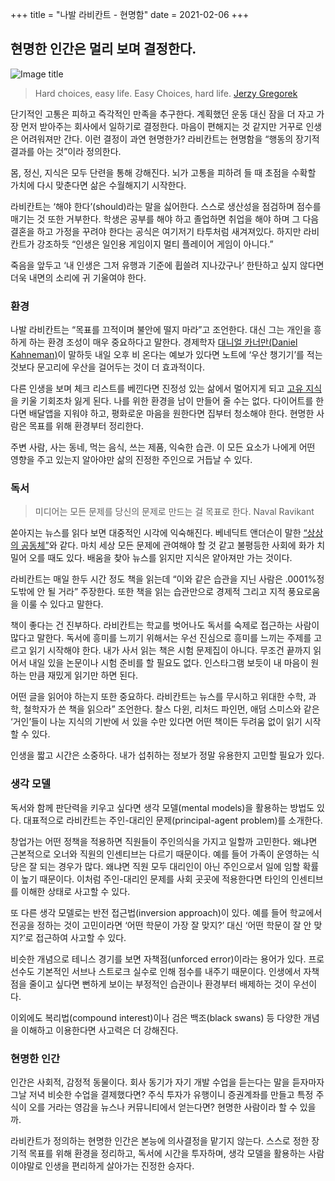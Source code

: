 +++
title = "나발 라비칸트 - 현명함"
date = 2021-02-06
+++

## 현명한 인간은 멀리 보며 결정한다.

![Image title](https://bear-images.sfo2.cdn.digitaloceanspaces.com/kang-1662213878.webp)

> Hard choices, easy life. Easy Choices, hard life.
> [Jerzy Gregorek](https://medium.com/mind-cafe/hard-choices-easy-life-what-should-they-mean-to-you-206fc87c78cf#:\~:text=%E2%80%9CHard%20choices%2C%20easy%20life.,point%20in%20his%20TED%20talk.)

단기적인 고통은 피하고 즉각적인 만족을 추구한다. 계획했던 운동 대신 잠을 더 자고 가장 먼저 받아주는 회사에서 일하기로 결정한다. 마음이 편해지는 것 같지만 거꾸로 인생은 어려워져만 간다. 이런 결정이 과연 현명한가? 라비칸트는 현명함을 “행동의 장기적 결과를 아는 것”이라 정의한다.

몸, 정신, 지식은 모두 단련을 통해 강해진다. 뇌가 고통을 피하려 들 때 초점을 수확할 가치에 다시 맞춘다면 삶은 수월해지기 시작한다.

라비칸트는 ‘해야 한다’(should)라는 말을 싫어한다. 스스로 생산성을 점검하며 점수를 매기는 것 또한 거부한다. 학생은 공부를 해야 하고 졸업하면 취업을 해야 하며 그 다음 결혼을 하고 가정을 꾸려야 한다는 공식은 여기저기 타투처럼 새겨져있다. 하지만 라비칸트가 강조하듯 “인생은 일인용 게임이지 멀티 플레이어 게임이 아니다.”

죽음을 앞두고 ‘내 인생은 그저 유행과 기준에 휩쓸려 지나갔구나’ 한탄하고 싶지 않다면 더욱 내면의 소리에 귀 기울여야 한다.

### 환경

나발 라비칸트는 “목표를 끄적이며 불안에 떨지 마라”고 조언한다. 대신 그는 개인을 흥하게 하는 환경 조성이 매우 중요하다고 말한다. 경제학자 [대니얼 카너만(Daniel Kahneman)](https://www.aladin.co.kr/shop/wproduct.aspx?ItemId=140135544)이 말하듯 내일 오후 비 온다는 예보가 있다면 노트에 ‘우산 챙기기’를 적는 것보다 문고리에 우산을 걸어두는 것이 더 효과적이다.

다른 인생을 보며 체크 리스트를 베낀다면 진정성 있는 삶에서 멀어지게 되고 [고유 지식](https://apes.blog/post/106)을 키울 기회조차 잃게 된다. 나를 위한 환경을 남이 만들어 줄 수는 없다. 다이어트를 한다면 배달앱을 지워야 하고, 평화로운 마음을 원한다면 집부터 청소해야 한다. 현명한 사람은 목표를 위해 환경부터 정리한다.

주변 사람, 사는 동네, 먹는 음식, 쓰는 제품, 익숙한 습관. 이 모든 요소가 나에게 어떤 영향을 주고 있는지 알아야만 삶의 진정한 주인으로 거듭날 수 있다.

### 독서

> 미디어는 모든 문제를 당신의 문제로 만드는 걸 목표로 한다.
> Naval Ravikant

쏟아지는 뉴스를 읽다 보면 대중적인 시각에 익숙해진다. 베네딕트 앤더슨이 말한 [“상상의 공동체”](https://www.pressian.com/pages/articles/243215?no=243215)와 같다. 마치 세상 모든 문제에 관여해야 할 것 같고 불평등한 사회에 화가 치밀어 오를 때도 있다. 배움을 찾아 뉴스를 읽지만 지식은 얕아져만 가는 것이다.

라비칸트는 매일 한두 시간 정도 책을 읽는데 “이와 같은 습관을 지닌 사람은 .0001%정도밖에 안 될 거라” 주장한다. 또한 책을 읽는 습관만으로 경제적 그리고 지적 풍요로움을 이룰 수 있다고 말한다.

책이 좋다는 건 진부하다. 라비칸트는 학교를 벗어나도 독서를 숙제로 접근하는 사람이 많다고 말한다. 독서에 흥미를 느끼기 위해서는 우선 진심으로 흥미를 느끼는 주제를 고르고 읽기 시작해야 한다. 내가 사서 읽는 책은 시험 문제집이 아니다. 무조건 끝까지 읽어서 내일 있을 논문이나 시험 준비를 할 필요도 없다. 인스타그램 보듯이 내 마음이 원하는 만큼 재밌게 읽기만 하면 된다.

어떤 글을 읽어야 하는지 또한 중요하다. 라비칸트는 뉴스를 무시하고 위대한 수학, 과학, 철학자가 쓴 책을 읽으라” 조언한다. 찰스 다윈, 리처드 파인먼, 애덤 스미스와 같은 ‘거인’들이 나눈 지식의 기반에 서 있을 수만 있다면 어떤 책이든 두려움 없이 읽기 시작할 수 있다.

인생을 짧고 시간은 소중하다. 내가 섭취하는 정보가 정말 유용한지 고민할 필요가 있다.

### 생각 모델

독서와 함께 판단력을 키우고 싶다면 생각 모델(mental models)을 활용하는 방법도 있다. 대표적으로 라비칸트는 주인-대리인 문제(principal-agent problem)를 소개한다.

창업가는 어떤 정책을 적용하면 직원들이 주인의식을 가지고 일할까 고민한다. 왜냐면 근본적으로 오너와 직원의 인센티브는 다르기 때문이다. 예를 들어 가족이 운영하는 식당은 잘 되는 경우가 많다. 왜냐면 직원 모두 대리인이 아닌 주인으로서 일에 임할 확률이 높기 때문이다. 이처럼 주인-대리인 문제를 사회 곳곳에 적용한다면 타인의 인센티브를 이해한 상태로 사고할 수 있다.

또 다른 생각 모델로는 반전 접근법(inversion approach)이 있다. 예를 들어 학교에서 전공을 정하는 것이 고민이라면 ‘어떤 학문이 가장 잘 맞지?’ 대신 ‘어떤 학문이 잘 안 맞지?’로 접근하여 사고할 수 있다.

비슷한 개념으로 테니스 경기를 보면 자책점(unforced error)이라는 용어가 있다. 프로 선수도 기본적인 서브나 스트로크 실수로 인해 점수를 내주기 때문이다. 인생에서 자책점을 줄이고 싶다면 뻔하게 보이는 부정적인 습관이나 환경부터 배제하는 것이 우선이다.

이외에도 복리법(compound interest)이나 검은 백조(black swans) 등 다양한 개념을 이해하고 이용한다면 사고력은 더 강해진다.

### 현명한 인간

인간은 사회적, 감정적 동물이다. 회사 동기가 자기 개발 수업을 듣는다는 말을 듣자마자 그날 저녁 비슷한 수업을 결제했다면? 주식 투자가 유행이니 증권계좌를 만들고 특정 주식이 오를 거라는 영감을 뉴스나 커뮤니티에서 얻는다면? 현명한 사람이라 할 수 있을까.

라비칸트가 정의하는 현명한 인간은 본능에 의사결정을 맡기지 않는다. 스스로 정한 장기적 목표를 위해 환경을 정리하고, 독서에 시간을 투자하며, 생각 모델을 활용하는 사람이야말로 인생을 편리하게 살아가는 진정한 승자다.